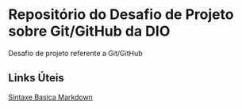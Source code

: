 # Repositório do Desafio de Projeto sobre Git/GitHub da DIO
Desafio de projeto referente a Git/GitHub


## Links Úteis
[Sintaxe Basica Markdown](https://www.markdownguide.org/basic-syntax/)
